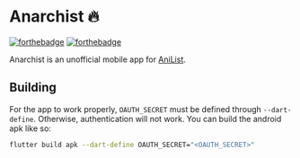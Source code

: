# Anarchist 🔥

[![forthebadge](https://forthebadge.com/images/badges/made-with-flutter.svg)](https://forthebadge.com)
[![forthebadge](https://forthebadge.com/images/badges/built-for-android.svg)](https://forthebadge.com)

Anarchist is an unofficial mobile app for [AniList](https://anilist.co/).

## Building

For the app to work properly, `OAUTH_SECRET` must be defined through `--dart-define`. Otherwise,
authentication will not work. You can build the android apk like so:

```sh
flutter build apk --dart-define OAUTH_SECRET="<OAUTH_SECRET>"
```
